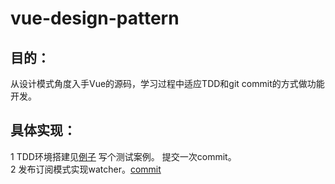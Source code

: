 # vue-design-pattern

## 目的：
从设计模式角度入手Vue的源码，学习过程中适应TDD和git commit的方式做功能开发。

## 具体实现：
1 TDD环境搭建见[例子](https://github.com/zzz945/write-vue3-from-scratch/blob/master/doc/TDD%20Environment%20Setup.md)
写个测试案例。
提交一次commit。  
2 发布订阅模式实现watcher。[commit]()
  


